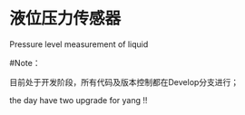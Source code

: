 # 液位压力传感器
Pressure level measurement of liquid

#Note：


  目前处于开发阶段，所有代码及版本控制都在Develop分支进行；
  
  the day have two upgrade for yang !!

